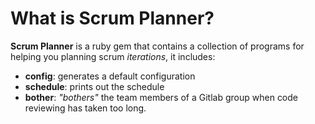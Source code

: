 # What is Scrum Planner?

**Scrum Planner** is a ruby gem that contains a collection of programs for helping you planning scrum *iterations*, it includes:

* **config**: generates a default configuration
* **schedule**: prints out the schedule
* **bother**: *"bothers"* the team members of a Gitlab group when code reviewing has taken too long.
